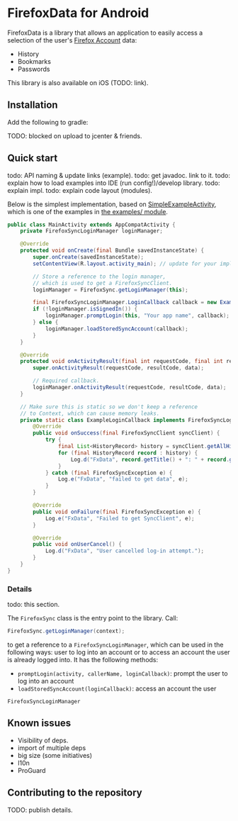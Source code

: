 # FirefoxData for Android
FirefoxData is a library that allows an application to easily access a
selection of the user's [Firefox Account][fxa] data:
* History
* Bookmarks
* Passwords

This library is also available on iOS (TODO: link).

## Installation
Add the following to gradle:

TODO: blocked on upload to jcenter & friends.

## Quick start
todo: API naming & update links (example).
todo: get javadoc. link to it.
todo: explain how to load examples into IDE (run config!)/develop library.
todo: explain impl.
todo: explain code layout (modules).

Below is the simplest implementation, based on [SimpleExampleActivity][], which
is one of the examples in [the examples/ module][example].

```java
public class MainActivity extends AppCompatActivity {
    private FirefoxSyncLoginManager loginManager;

    @Override
    protected void onCreate(final Bundle savedInstanceState) {
        super.onCreate(savedInstanceState);
        setContentView(R.layout.activity_main); // update for your implementation.

        // Store a reference to the login manager,
        // which is used to get a FirefoxSyncClient.
        loginManager = FirefoxSync.getLoginManager(this);

        final FirefoxSyncLoginManager.LoginCallback callback = new ExampleLoginCallback(this);
        if (!loginManager.isSignedIn()) {
            loginManager.promptLogin(this, "Your app name", callback);
        } else {
            loginManager.loadStoredSyncAccount(callback);
        }
    }

    @Override
    protected void onActivityResult(final int requestCode, final int resultCode, final Intent data) {
        super.onActivityResult(requestCode, resultCode, data);

        // Required callback.
        loginManager.onActivityResult(requestCode, resultCode, data);
    }

    // Make sure this is static so we don't keep a reference
    // to Context, which can cause memory leaks.
    private static class ExampleLoginCallback implements FirefoxSyncLoginManager.LoginCallback {
        @Override
        public void onSuccess(final FirefoxSyncClient syncClient) {
            try {
                final List<HistoryRecord> history = syncClient.getAllHistory().getResult();
                for (final HistoryRecord record : history) {
                    Log.d("FxData", record.getTitle() + ": " + record.getURI());
                }
            } catch (final FirefoxSyncException e) {
                Log.e("FxData", "failed to get data", e);
            }
        }

        @Override
        public void onFailure(final FirefoxSyncException e) {
            Log.e("FxData", "Failed to get SyncClient", e);
        }

        @Override
        public void onUserCancel() {
            Log.d("FxData", "User cancelled log-in attempt.");
        }
    }
}
```

### Details
todo: this section.

The `FirefoxSync` class is the entry point to the library. Call:
```java
FirefoxSync.getLoginManager(context);
```

to get a reference to a `FirefoxSyncLoginManager`, which can be used in the
following ways:
user to log into an account or to access an account the user is already logged
into. It has the following methods:
* `promptLogin(activity, callerName, loginCallback)`: prompt the user to log
into an account
* `loadStoredSyncAccount(loginCallback)`: access an account the user

`FirefoxSyncLoginManager`

## Known issues
* Visibility of deps.
* import of multiple deps
* big size (some initiatives)
* l10n
* ProGuard

## Contributing to the repository
TODO: publish details.

[SimpleExampleActivity]: https://github.com/mcomella/FirefoxAccounts-android/blob/master/example/src/main/java/org/mozilla/sync/example/SimpleExampleActivity.java
[example]: https://github.com/mcomella/FirefoxAccounts-android/tree/master/example/src/main/java/org/mozilla/sync/example
[fxa]: https://developer.mozilla.org/en-US/docs/Mozilla/Tech/Firefox_Accounts
